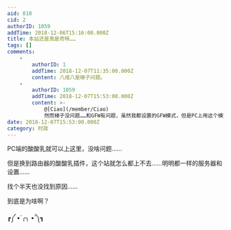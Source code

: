 ```yaml
---
aid: 810
cid: 2
authorID: 1059
addTime: 2018-12-06T15:16:00.000Z
title: 本站还是真是奇特……
tags: []
comments:
    -
        authorID: 1
        addTime: 2018-12-07T11:35:00.000Z
        content: 八成八是梯子问题。
    -
        authorID: 1059
        addTime: 2018-12-07T15:53:00.000Z
        content: >-
            @[Ciao](/member/Ciao)
            然而梯子没问题……和GFW有问题，虽然我都设置的GFW模式，但是PC上用这个模式可以上，路由器上用这个模式就不行，得改成白名单
date: 2018-12-07T15:53:00.000Z
category: 时政
---
```


PC端的酸酸乳就可以上这里，没啥问题……

但是换到路由器的酸酸乳插件，这个站就怎么都上不去……明明都一样的服务器和设置……

找个半天也没找到原因……

到底是为啥啊？

┏༼ •́ ╭╮ •̀ ༽┓
